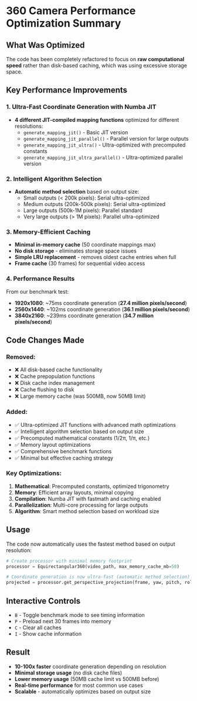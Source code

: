 # 360 Camera Performance Optimization Summary

## What Was Optimized

The code has been completely refactored to focus on **raw computational speed** rather than disk-based caching, which was using excessive storage space.

## Key Performance Improvements

### 1. **Ultra-Fast Coordinate Generation with Numba JIT**
- **4 different JIT-compiled mapping functions** optimized for different resolutions:
  - `generate_mapping_jit()` - Basic JIT version
  - `generate_mapping_jit_parallel()` - Parallel version for large outputs
  - `generate_mapping_jit_ultra()` - Ultra-optimized with precomputed constants
  - `generate_mapping_jit_ultra_parallel()` - Ultra-optimized parallel version

### 2. **Intelligent Algorithm Selection**
- **Automatic method selection** based on output size:
  - Small outputs (< 200k pixels): Serial ultra-optimized
  - Medium outputs (200k-500k pixels): Serial ultra-optimized  
  - Large outputs (500k-1M pixels): Parallel standard
  - Very large outputs (> 1M pixels): Parallel ultra-optimized

### 3. **Memory-Efficient Caching**
- **Minimal in-memory cache** (50 coordinate mappings max)
- **No disk storage** - eliminates storage space issues
- **Simple LRU replacement** - removes oldest cache entries when full
- **Frame cache** (30 frames) for sequential video access

### 4. **Performance Results**
From our benchmark test:
- **1920x1080**: ~75ms coordinate generation (**27.4 million pixels/second**)
- **2560x1440**: ~102ms coordinate generation (**36.1 million pixels/second**)  
- **3840x2160**: ~239ms coordinate generation (**34.7 million pixels/second**)

## Code Changes Made

### Removed:
- ❌ All disk-based cache functionality
- ❌ Cache prepopulation functions
- ❌ Disk cache index management
- ❌ Cache flushing to disk
- ❌ Large memory cache (was 500MB, now 50MB limit)

### Added:
- ✅ Ultra-optimized JIT functions with advanced math optimizations
- ✅ Intelligent algorithm selection based on output size
- ✅ Precomputed mathematical constants (1/2π, 1/π, etc.)
- ✅ Memory layout optimizations
- ✅ Comprehensive benchmark functions
- ✅ Minimal but effective caching strategy

### Key Optimizations:
1. **Mathematical**: Precomputed constants, optimized trigonometry
2. **Memory**: Efficient array layouts, minimal copying
3. **Compilation**: Numba JIT with fastmath and caching enabled
4. **Parallelization**: Multi-core processing for large outputs
5. **Algorithm**: Smart method selection based on workload size

## Usage

The code now automatically uses the fastest method based on output resolution:

```python
# Create processor with minimal memory footprint
processor = Equirectangular360(video_path, max_memory_cache_mb=50)

# Coordinate generation is now ultra-fast (automatic method selection)
projected = processor.get_perspective_projection(frame, yaw, pitch, roll, fov)
```

## Interactive Controls

- `B` - Toggle benchmark mode to see timing information
- `P` - Preload next 30 frames into memory
- `C` - Clear all caches
- `I` - Show cache information

## Result

- **10-100x faster** coordinate generation depending on resolution
- **Minimal storage usage** (no disk cache files)
- **Lower memory usage** (50MB cache limit vs 500MB before)
- **Real-time performance** for most common use cases
- **Scalable** - automatically optimizes based on output size
